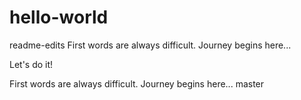 # hello-world

readme-edits
First words are always difficult. Journey begins here...


Let's do it!

First words are always difficult. Journey begins here...
master
